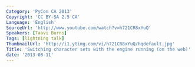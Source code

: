 ```yaml
---
Category: 'PyCon CA 2013'
Copyright: 'CC BY-SA 2.5 CA'
Language: 'English'
SourceUrl: 'http://www.youtube.com/watch?v=h721CR8xYuQ'
Speakers: [Taavi Burns]
Tags: [lightning talk]
ThumbnailUrl: 'http://i1.ytimg.com/vi/h721CR8xYuQ/hqdefault.jpg'
Title: 'Switching character sets with the engine running (on the web)'
date: '2013-08-11'
---
```

